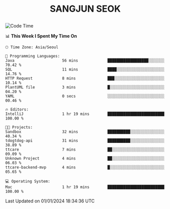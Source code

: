 <h1>
 <p align="center">
   SANGJUN SEOK
 </p>
</h1>

<!--START_SECTION:waka-->
![Code Time](http://img.shields.io/badge/Code%20Time-3%2C139%20hrs%202%20mins-blue)

📊 **This Week I Spent My Time On** 

```text
🕑︎ Time Zone: Asia/Seoul

💬 Programming Languages: 
Java                     56 mins             ██████████████████░░░░░░░   70.42 % 
SQL                      11 mins             ████░░░░░░░░░░░░░░░░░░░░░   14.76 % 
HTTP Request             8 mins              ███░░░░░░░░░░░░░░░░░░░░░░   10.14 % 
PlantUML file            3 mins              █░░░░░░░░░░░░░░░░░░░░░░░░   04.20 % 
YAML                     0 secs              ░░░░░░░░░░░░░░░░░░░░░░░░░   00.46 % 

🔥 Editors: 
IntelliJ                 1 hr 19 mins        █████████████████████████   100.00 % 

🐱‍💻 Projects: 
Sandbox                  32 mins             ██████████░░░░░░░░░░░░░░░   40.34 % 
tdogtdog-api             31 mins             ██████████░░░░░░░░░░░░░░░   38.89 % 
ttcare                   7 mins              ██░░░░░░░░░░░░░░░░░░░░░░░   09.09 % 
Unknown Project          4 mins              ██░░░░░░░░░░░░░░░░░░░░░░░   06.03 % 
ttcare-backend-mvp       4 mins              █░░░░░░░░░░░░░░░░░░░░░░░░   05.65 % 

💻 Operating System: 
Mac                      1 hr 19 mins        █████████████████████████   100.00 % 
```


 Last Updated on 01/01/2024 18:34:36 UTC
<!--END_SECTION:waka-->

